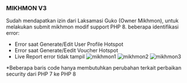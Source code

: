 ### MIKHMON V3
Sudah mendapatkan izin dari Laksamasi Guko (Owner Mikhmon), untuk melakukan submit mikhmon modif support PHP 8.
beberapa identifikasi error:
- Error saat Generate/Edit User Profile Hotspot
- Error saat Generate/Eedit Voucher Hotspot
- Live Report error tidak tampil
![mikhmon1](https://user-images.githubusercontent.com/50558608/114132656-01582a80-992f-11eb-849e-46defad2e4af.PNG)
![mikhmon2](https://user-images.githubusercontent.com/50558608/114132673-074e0b80-992f-11eb-8c29-f4cd492f5418.PNG)
![mikhmon3](https://user-images.githubusercontent.com/50558608/114132678-087f3880-992f-11eb-802d-336d02fb11f3.PNG)

*Beberapa baris code hanya membutuhkan perubahan terkait perbaikan security dari PHP 7 ke PHP 8
